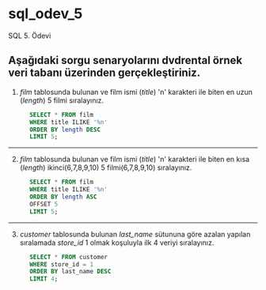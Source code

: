 # sql_odev_5
SQL 5. Ödevi

## Aşağıdaki sorgu senaryolarını dvdrental örnek veri tabanı üzerinden gerçekleştiriniz.

1. *film* tablosunda bulunan ve film ismi (*title*) 'n' karakteri ile biten en uzun (*length*) 5 filmi sıralayınız.

```SQL
      SELECT * FROM film
      WHERE title ILIKE '%n'
      ORDER BY length DESC
      LIMIT 5;
```

***

2. *film* tablosunda bulunan ve film ismi (*title*) 'n' karakteri ile biten en kısa (*length*) ikinci(6,7,8,9,10) 5 filmi(6,7,8,9,10) sıralayınız.


```SQL
      SELECT * FROM film
      WHERE title ILIKE '%n'
      ORDER BY length ASC
      OFFSET 5
      LIMIT 5;
```

***

3. *customer* tablosunda bulunan *last_name* sütununa göre azalan yapılan sıralamada *store_id* 1 olmak koşuluyla ilk 4 veriyi sıralayınız.

```SQL
      SELECT * FROM customer
      WHERE store_id = 1
      ORDER BY last_name DESC
      LIMIT 4;
```
